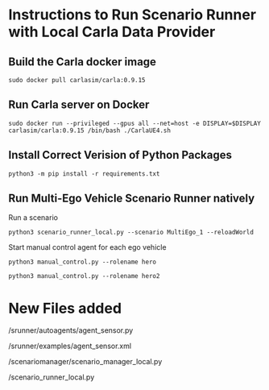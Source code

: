 # Instructions to Run Scenario Runner with Local Carla Data Provider 

## Build the Carla docker image
```commandline 
sudo docker pull carlasim/carla:0.9.15 
```

## Run Carla server on Docker 
```commandline
sudo docker run --privileged --gpus all --net=host -e DISPLAY=$DISPLAY carlasim/carla:0.9.15 /bin/bash ./CarlaUE4.sh
```
## Install Correct Verision of Python Packages

```commandline 
python3 -m pip install -r requirements.txt
```

## Run Multi-Ego Vehicle Scenario Runner natively

Run a scenario
```commandline
python3 scenario_runner_local.py --scenario MultiEgo_1 --reloadWorld
```

Start manual control agent for each ego vehicle
```commandline 
python3 manual_control.py --rolename hero
```

```commandline 
python3 manual_control.py --rolename hero2
```


# New Files added 

/srunner/autoagents/agent_sensor.py 

/srunner/examples/agent_sensor.xml

/scenariomanager/scenario_manager_local.py 

/scenario_runner_local.py 